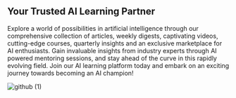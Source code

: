 ## Your Trusted AI Learning Partner

Explore a world of possibilities in artificial intelligence through our comprehensive collection of articles, weekly digests, captivating videos, cutting-edge courses, quarterly insights and an exclusive marketplace for AI enthusiasts. Gain invaluable insights from industry experts through AI powered mentoring sessions, and stay ahead of the curve in this rapidly evolving field. Join our AI learning platform today and embark on an exciting journey towards becoming an AI champion!

![github (1)](https://github.com/tekcapsule/.github/assets/9839481/955c08c7-9a5e-427f-94fe-7ccd4f482b10)

<!--

**Here are some ideas to get you started:**

🙋‍♀️ A short introduction - what is your organization all about?
🌈 Contribution guidelines - how can the community get involved?
👩‍💻 Useful resources - where can the community find your docs? Is there anything else the community should know?
🍿 Fun facts - what does your team eat for breakfast?
🧙 Remember, you can do mighty things with the power of [Markdown](https://docs.github.com/github/writing-on-github/getting-started-with-writing-and-formatting-on-github/basic-writing-and-formatting-syntax)
-->
